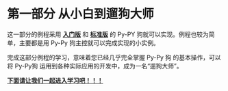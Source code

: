 # 第一部分 从小白到遛狗大师



  这一部分的例程采用 **<u>入门版</u>** 和 **<u>标准版</u>** 的 Py-PY 狗就可以实现。例程也较为简单，主要都是用 Py-Py 狗主控就可以完成实现的小实例。

  完成这部分例程的学习，意味着您已经几乎完全掌握 Py-Py 狗 的基本操作，可以将 Py-Py狗 运用到各种实际应用的开发中，成为一名“遛狗大师”。



**<u>下面请让我们一起进入学习吧！！！</u>**